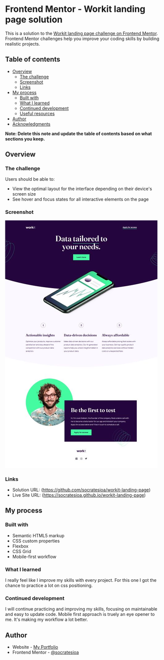 # Frontend Mentor - Workit landing page solution

This is a solution to the [Workit landing page challenge on Frontend Mentor](https://www.frontendmentor.io/challenges/workit-landing-page-2fYnyle5lu). Frontend Mentor challenges help you improve your coding skills by building realistic projects.

## Table of contents

- [Overview](#overview)
  - [The challenge](#the-challenge)
  - [Screenshot](#screenshot)
  - [Links](#links)
- [My process](#my-process)
  - [Built with](#built-with)
  - [What I learned](#what-i-learned)
  - [Continued development](#continued-development)
  - [Useful resources](#useful-resources)
- [Author](#author)
- [Acknowledgments](#acknowledgments)

**Note: Delete this note and update the table of contents based on what sections you keep.**

## Overview

### The challenge

Users should be able to:

- View the optimal layout for the interface depending on their device's screen size
- See hover and focus states for all interactive elements on the page

### Screenshot

![](./assets/images/screenshot.jpg)

### Links

- Solution URL: (https://github.com/socratesioa/workit-landing-page)
- Live Site URL: (https://socratesioa.github.io/workit-landing-page)

## My process

### Built with

- Semantic HTML5 markup
- CSS custom properties
- Flexbox
- CSS Grid
- Mobile-first workflow

### What I learned

I really feel like I improve my skills with every project. For this one I got the chance to practice a lot on css positioning.

### Continued development

I will continue practicing and improving my skills, focusing on maintainable and easy to update code. Mobile first approach is truely an eye opener to me. It's making my workflow a lot better.

## Author

- Website - [My Portfolio](https://portfolio.thisissocrates.com)
- Frontend Mentor - [@socratesioa](https://www.frontendmentor.io/profile/socratesioa)
